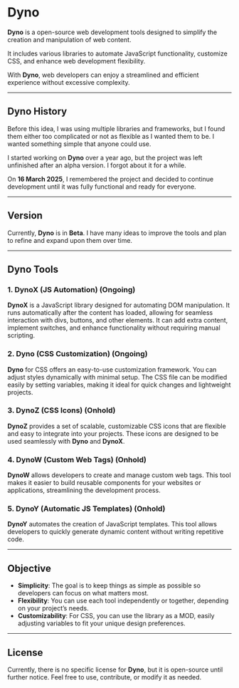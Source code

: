 # **Dyno**

**Dyno** is a open-source web development tools designed to simplify the creation and manipulation of web content. 

It includes various libraries to automate JavaScript functionality, customize CSS, and enhance web development flexibility. 

With **Dyno**, web developers can enjoy a streamlined and efficient experience without excessive complexity.

---

## **Dyno History**

Before this idea, I was using multiple libraries and frameworks, but I found them either too complicated or not as flexible as I wanted them to be. I wanted something simple that anyone could use.

I started working on **Dyno** over a year ago, but the project was left unfinished after an alpha version. I forgot about it for a while.

On **16 March 2025**, I remembered the project and decided to continue development until it was fully functional and ready for everyone. 

---

## **Version**

Currently, **Dyno** is in **Beta**. I have many ideas to improve the tools and plan to refine and expand upon them over time.

---

## **Dyno Tools**

### **1. DynoX (JS Automation) (Ongoing)**
**DynoX** is a JavaScript library designed for automating DOM manipulation. It runs automatically after the content has loaded, allowing for seamless interaction with divs, buttons, and other elements. It can add extra content, implement switches, and enhance functionality without requiring manual scripting.

### **2. Dyno (CSS Customization) (Ongoing)**
**Dyno** for CSS offers an easy-to-use customization framework. You can adjust styles dynamically with minimal setup. The CSS file can be modified easily by setting variables, making it ideal for quick changes and lightweight projects.

### **3. DynoZ (CSS Icons) (Onhold)**
**DynoZ** provides a set of scalable, customizable CSS icons that are flexible and easy to integrate into your projects. These icons are designed to be used seamlessly with **Dyno** and **DynoX**.

### **4. DynoW (Custom Web Tags) (Onhold)**
**DynoW** allows developers to create and manage custom web tags. This tool makes it easier to build reusable components for your websites or applications, streamlining the development process.

### **5. DynoY (Automatic JS Templates) (Onhold)**
**DynoY** automates the creation of JavaScript templates. This tool allows developers to quickly generate dynamic content without writing repetitive code.

---

## **Objective**

- **Simplicity**: The goal is to keep things as simple as possible so developers can focus on what matters most.
- **Flexibility**: You can use each tool independently or together, depending on your project’s needs.
- **Customizability**: For CSS, you can use the library as a MOD, easily adjusting variables to fit your unique design preferences.

---

## **License**

Currently, there is no specific license for **Dyno**, but it is open-source until further notice. Feel free to use, contribute, or modify it as needed.


